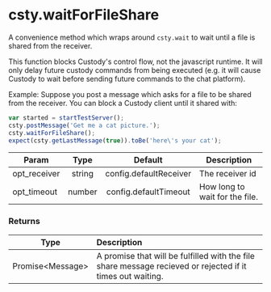 # csty.waitForFileShare

A convenience method which wraps around `csty.wait` to wait until a file is shared
from the receiver.

This function blocks Custody's control flow, not the javascript runtime. It will only delay future custody commands from being executed (e.g. it will cause Custody to wait before sending future commands to the chat platform).

Example: Suppose you post a message which asks for a file to be shared from the receiver. You can block a Custody client until it shared with:
```js
var started = startTestServer();
csty.postMessage('Get me a cat picture.');
csty.waitForFileShare();
expect(csty.getLastMessage(true)).toBe('here\'s your cat');
```
| Param | Type | Default | Description |
|-------|:-----:|:------:|--------|
|opt_receiver |string | config.defaultReceiver |The receiver id|
| opt_timeout | number | config.defaultTimeout | How long to wait for the file. |

### Returns

| Type | Description |
| -----| :-----------|
|Promise\<Message\>|A promise that will be fulfilled with the file share message recieved or rejected if it times out waiting.|